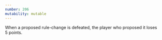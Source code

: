 ```yaml
---
number: 206
mutability: mutable
---
```


When a proposed rule-change is defeated, the player who proposed it loses 5 points.

